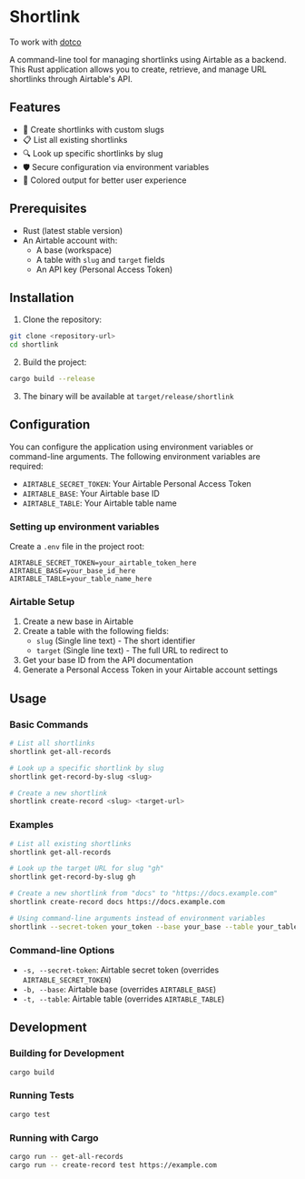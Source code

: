 # Shortlink

To work with [dotco](https://github.com/someshkar/dotco)

A command-line tool for managing shortlinks using Airtable as a backend. This Rust application allows you to create, retrieve, and manage URL shortlinks through Airtable's API.

## Features

- 🔗 Create shortlinks with custom slugs
- 📋 List all existing shortlinks
- 🔍 Look up specific shortlinks by slug
- 🛡️ Secure configuration via environment variables
- 🎨 Colored output for better user experience

## Prerequisites

- Rust (latest stable version)
- An Airtable account with:
  - A base (workspace)
  - A table with `slug` and `target` fields
  - An API key (Personal Access Token)

## Installation

1. Clone the repository:
```bash
git clone <repository-url>
cd shortlink
```

2. Build the project:
```bash
cargo build --release
```

3. The binary will be available at `target/release/shortlink`

## Configuration

You can configure the application using environment variables or command-line arguments. The following environment variables are required:

- `AIRTABLE_SECRET_TOKEN`: Your Airtable Personal Access Token
- `AIRTABLE_BASE`: Your Airtable base ID
- `AIRTABLE_TABLE`: Your Airtable table name

### Setting up environment variables

Create a `.env` file in the project root:

```env
AIRTABLE_SECRET_TOKEN=your_airtable_token_here
AIRTABLE_BASE=your_base_id_here
AIRTABLE_TABLE=your_table_name_here
```

### Airtable Setup

1. Create a new base in Airtable
2. Create a table with the following fields:
   - `slug` (Single line text) - The short identifier
   - `target` (Single line text) - The full URL to redirect to
3. Get your base ID from the API documentation
4. Generate a Personal Access Token in your Airtable account settings

## Usage

### Basic Commands

```bash
# List all shortlinks
shortlink get-all-records

# Look up a specific shortlink by slug
shortlink get-record-by-slug <slug>

# Create a new shortlink
shortlink create-record <slug> <target-url>
```

### Examples

```bash
# List all existing shortlinks
shortlink get-all-records

# Look up the target URL for slug "gh"
shortlink get-record-by-slug gh

# Create a new shortlink from "docs" to "https://docs.example.com"
shortlink create-record docs https://docs.example.com

# Using command-line arguments instead of environment variables
shortlink --secret-token your_token --base your_base --table your_table get-all-records
```

### Command-line Options

- `-s, --secret-token`: Airtable secret token (overrides `AIRTABLE_SECRET_TOKEN`)
- `-b, --base`: Airtable base (overrides `AIRTABLE_BASE`)
- `-t, --table`: Airtable table (overrides `AIRTABLE_TABLE`)

## Development

### Building for Development

```bash
cargo build
```

### Running Tests

```bash
cargo test
```

### Running with Cargo

```bash
cargo run -- get-all-records
cargo run -- create-record test https://example.com
```
